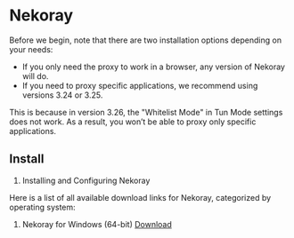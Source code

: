 # Nekoray

Before we begin, note that there are two installation options depending on your needs:

- If you only need the proxy to work in a browser, any version of Nekoray will do.
- If you need to proxy specific applications, we recommend using versions 3.24 or 3.25.

This is because in version 3.26, the "Whitelist Mode" in Tun Mode settings does not work. As a result, you won’t be able to proxy only specific applications.

## Install 
1. Installing and Configuring Nekoray

Here is a list of all available download links for Nekoray, categorized by operating system:

1. Nekoray for Windows (64-bit)
[Download]()